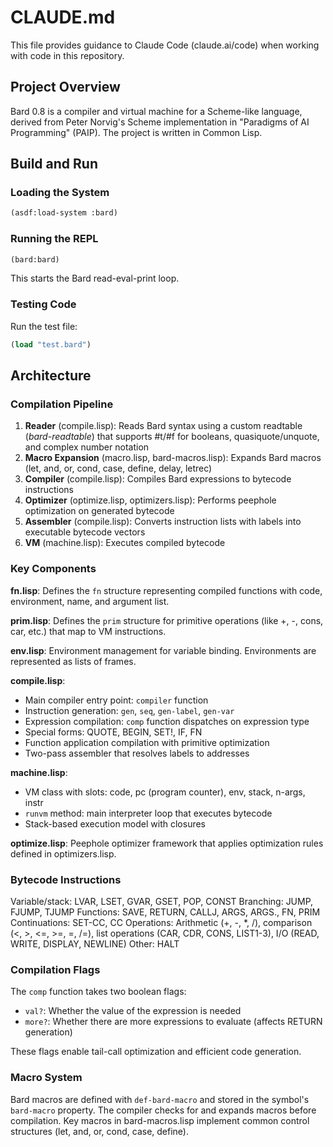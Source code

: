 # CLAUDE.md

This file provides guidance to Claude Code (claude.ai/code) when working with code in this repository.

## Project Overview

Bard 0.8 is a compiler and virtual machine for a Scheme-like language, derived from Peter Norvig's Scheme implementation in "Paradigms of AI Programming" (PAIP). The project is written in Common Lisp.

## Build and Run

### Loading the System
```lisp
(asdf:load-system :bard)
```

### Running the REPL
```lisp
(bard:bard)
```
This starts the Bard read-eval-print loop.

### Testing Code
Run the test file:
```lisp
(load "test.bard")
```

## Architecture

### Compilation Pipeline

1. **Reader** (compile.lisp): Reads Bard syntax using a custom readtable (*bard-readtable*) that supports #t/#f for booleans, quasiquote/unquote, and complex number notation
2. **Macro Expansion** (macro.lisp, bard-macros.lisp): Expands Bard macros (let, and, or, cond, case, define, delay, letrec)
3. **Compiler** (compile.lisp): Compiles Bard expressions to bytecode instructions
4. **Optimizer** (optimize.lisp, optimizers.lisp): Performs peephole optimization on generated bytecode
5. **Assembler** (compile.lisp): Converts instruction lists with labels into executable bytecode vectors
6. **VM** (machine.lisp): Executes compiled bytecode

### Key Components

**fn.lisp**: Defines the `fn` structure representing compiled functions with code, environment, name, and argument list.

**prim.lisp**: Defines the `prim` structure for primitive operations (like +, -, cons, car, etc.) that map to VM instructions.

**env.lisp**: Environment management for variable binding. Environments are represented as lists of frames.

**compile.lisp**:
- Main compiler entry point: `compiler` function
- Instruction generation: `gen`, `seq`, `gen-label`, `gen-var`
- Expression compilation: `comp` function dispatches on expression type
- Special forms: QUOTE, BEGIN, SET!, IF, FN
- Function application compilation with primitive optimization
- Two-pass assembler that resolves labels to addresses

**machine.lisp**:
- VM class with slots: code, pc (program counter), env, stack, n-args, instr
- `runvm` method: main interpreter loop that executes bytecode
- Stack-based execution model with closures

**optimize.lisp**: Peephole optimizer framework that applies optimization rules defined in optimizers.lisp.

### Bytecode Instructions

Variable/stack: LVAR, LSET, GVAR, GSET, POP, CONST
Branching: JUMP, FJUMP, TJUMP
Functions: SAVE, RETURN, CALLJ, ARGS, ARGS., FN, PRIM
Continuations: SET-CC, CC
Operations: Arithmetic (+, -, *, /), comparison (<, >, <=, >=, =, /=), list operations (CAR, CDR, CONS, LIST1-3), I/O (READ, WRITE, DISPLAY, NEWLINE)
Other: HALT

### Compilation Flags

The `comp` function takes two boolean flags:
- `val?`: Whether the value of the expression is needed
- `more?`: Whether there are more expressions to evaluate (affects RETURN generation)

These flags enable tail-call optimization and efficient code generation.

### Macro System

Bard macros are defined with `def-bard-macro` and stored in the symbol's `bard-macro` property. The compiler checks for and expands macros before compilation. Key macros in bard-macros.lisp implement common control structures (let, and, or, cond, case, define).